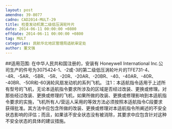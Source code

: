 ```yaml
---
layout: post
amendno: 39-8077
cadno: CAD2014-MULT-29
title: 检查发动机第二级低压涡轮叶片
date: 2014-06-11 00:00:00 +0800
effdate: 2014-06-11 00:00:00 +0800
tag: MULT
categories: 民航华北地区管理局适航审定处
author: 董文强
---
```


##适用范围:
在中华人民共和国注册的，安装有 Honeywell International Inc.公司生产的件号为3075424-1、-2或-3的第二级低压涡轮叶片的TFE731-4、 -4R、-5AR、-5BR、-5R、-20R、-20AR、-20BR、-40、-40AR、-40R、 -40BR、-50R和-60涡轮风扇发动机的系列飞机。
注1：本适航指令适用于上述所有型号的飞机，无论本适航指令要求所涉及的区域是否经过改装、更换或修理。对那些经过改装、更换或修理的飞机，如果所做的改装、更换或修理影响到本适航指令要求的实施，飞机所有人/营运人采用的等效方法必须按照本适航指令C段要求获得批准。其方法中应包含所做的改装、更换或修理对本适航指令所阐述的不安全状态影响的评估；而且，如果该不安全状态没有被消除，其要求中应包含针对这种不安全状态的具体的建议措施。

